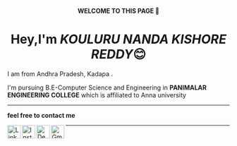 <p align="center">
<b>WELCOME TO  THIS PAGE 👋</b></p>
<h1 align="center">Hey,I'm  <em>KOULURU NANDA KISHORE REDDY</em>😊</h1>
<p>I am from Andhra Pradesh, Kadapa .</p>
<p>I'm pursuing B.E-Computer Science and Engineering in <b>PANIMALAR ENGINEERING COLLEGE</b> which is affiliated to Anna university</p>
<hr>
<p><b>feel free to contact me </b></p>

<a target="_blank" href="https://www.linkedin.com/in/kouluru-nanda-kishore-reddy-b42972192/">
  <img align="left" alt="LinkdeIN" width="30px" src="https://cdn.jsdelivr.net/npm/simple-icons@v3/icons/linkedin.svg" />
</a>
<a target="_blank" href="https://www.instagram.com/_k._n._reddy_36/">
  <img align="left" alt="Instagram" width="30px" src="https://cdn.jsdelivr.net/npm/simple-icons@v3/icons/instagram.svg" />
</a>
<a target="_blank" href="https://dev.to/koulurunandakishorereddy">
  <img align="left" alt="Devto" width="30px" src="https://cdn.jsdelivr.net/npm/simple-icons@v3/icons/dev-dot-to.svg" />
</a>
<a target="_blank" href="mailto:nandakouluruemail@gmail.com">
  <img align="left" alt="Gmail" width="30px" src="https://cdn.jsdelivr.net/npm/simple-icons@v3/icons/gmail.svg" />
</a>

<hr>
